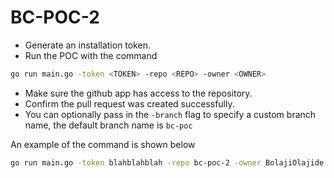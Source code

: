 # BC-POC-2

* Generate an installation token.
* Run the POC with the command

```sh
go run main.go -token <TOKEN> -repo <REPO> -owner <OWNER>
```

* Make sure the github app has access to the repository.
* Confirm the pull request was created successfully.
* You can optionally pass in the `-branch` flag to specify a custom branch name, the default branch name is `bc-poc`

An example of the command is shown below

```sh
go run main.go -token blahblahblah -repo bc-poc-2 -owner BolajiOlajide
```
